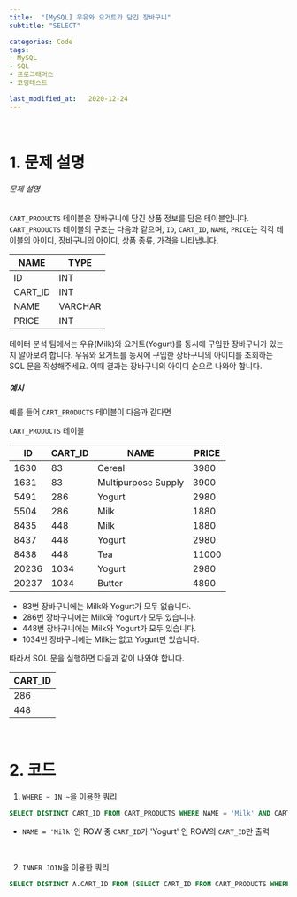 ```yaml
---
title:  "[MySQL] 우유와 요거트가 담긴 장바구니"
subtitle: "SELECT"

categories: Code
tags:
- MySQL
- SQL
- 프로그래머스
- 코딩테스트

last_modified_at:   2020-12-24
---
```



<br>

# 1. 문제 설명

###### 문제 설명

`CART_PRODUCTS` 테이블은 장바구니에 담긴 상품 정보를 담은 테이블입니다. `CART_PRODUCTS` 테이블의 구조는 다음과 같으며, `ID`, `CART_ID`, `NAME`, `PRICE`는 각각 테이블의 아이디, 장바구니의 아이디, 상품 종류, 가격을 나타냅니다.

| NAME    | TYPE    |
| ------- | ------- |
| ID      | INT     |
| CART_ID | INT     |
| NAME    | VARCHAR |
| PRICE   | INT     |

데이터 분석 팀에서는 우유(Milk)와 요거트(Yogurt)를 동시에 구입한 장바구니가 있는지 알아보려 합니다. 우유와 요거트를 동시에 구입한 장바구니의 아이디를 조회하는 SQL 문을 작성해주세요. 이때 결과는 장바구니의 아이디 순으로 나와야 합니다.

##### 예시

예를 들어 `CART_PRODUCTS` 테이블이 다음과 같다면

`CART_PRODUCTS` 테이블

| ID    | CART_ID | NAME                | PRICE |
| ----- | ------- | ------------------- | ----- |
| 1630  | 83      | Cereal              | 3980  |
| 1631  | 83      | Multipurpose Supply | 3900  |
| 5491  | 286     | Yogurt              | 2980  |
| 5504  | 286     | Milk                | 1880  |
| 8435  | 448     | Milk                | 1880  |
| 8437  | 448     | Yogurt              | 2980  |
| 8438  | 448     | Tea                 | 11000 |
| 20236 | 1034    | Yogurt              | 2980  |
| 20237 | 1034    | Butter              | 4890  |

- 83번 장바구니에는 Milk와 Yogurt가 모두 없습니다.
- 286번 장바구니에는 Milk와 Yogurt가 모두 있습니다.
- 448번 장바구니에는 Milk와 Yogurt가 모두 있습니다.
- 1034번 장바구니에는 Milk는 없고 Yogurt만 있습니다.

따라서 SQL 문을 실행하면 다음과 같이 나와야 합니다.

| CART_ID |
| ------- |
| 286     |
| 448     |

<br>



# 2. 코드

1. `WHERE ~ IN ~`을 이용한 쿼리

```sql
SELECT DISTINCT CART_ID FROM CART_PRODUCTS WHERE NAME = 'Milk' AND CART_ID IN (SELECT CART_ID FROM CART_PRODUCTS WHERE NAME = 'Yogurt')
```
+ `NAME = 'Milk'`인 ROW 중 `CART_ID`가 'Yogurt' 인 ROW의 `CART_ID`만 출력

<br>

2. `INNER JOIN`을 이용한 쿼리

```sql
SELECT DISTINCT A.CART_ID FROM (SELECT CART_ID FROM CART_PRODUCTS WHERE NAME = 'Milk') A INNER JOIN (SELECT CART_ID FROM CART_PRODUCTS WHERE NAME = 'Yogurt') B ON A.CART_ID = B.CART_ID
```

